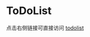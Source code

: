 ﻿# ToDoList
点击右侧链接可直接访问 [todolist](https://htmlpreview.github.io/?https://github.com/JHanLu/todolist/blob/master/index.html#)
